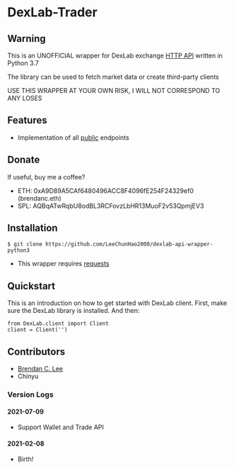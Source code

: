 # DexLab-Trader

## Warning

This is an UNOFFICIAL wrapper for DexLab exchange [HTTP API](https://docs.dexlab.space/api-documentation/rest-api) written in Python 3.7

The library can be used to fetch market data or create third-party clients

USE THIS WRAPPER AT YOUR OWN RISK, I WILL NOT CORRESPOND TO ANY LOSES

## Features

- Implementation of all [public](#) endpoints

## Donate

If useful, buy me a coffee?

- ETH: 0xA9D89A5CAf6480496ACC8F4096fE254F24329ef0 (brendanc.eth)
- SPL: AQBqATwRqbU8odBL3RCFovzLbHR13MuoF2v53QpmjEV3

## Installation

    $ git clone https://github.com/LeeChunHao2000/dexlab-api-wrapper-python3

 - This wrapper requires [requests](https://github.com/psf/requests)

 ## Quickstart

This is an introduction on how to get started with DexLab client. First, make sure the DexLab library is installed.
And then:

    from DexLab.client import Client
    client = Client('')

## Contributors
- [Brendan C. Lee](https://github.com/LeeChunHao2000/)
- Chinyu

### Version Logs
#### 2021-07-09

 - Support Wallet and Trade API

#### 2021-02-08

 - Birth!